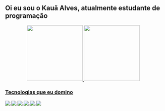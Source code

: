 <h2>Oi eu sou o Kauã Alves, atualmente estudante de programação</h2>


<div align="center">
  <a href="https://github.com/Kato2004">
  <img height="180em" src="https://github-readme-stats.vercel.app/api?username=Kato2004&show_icons=true&bg_color=0A0C10&text_color=F0F3F6&hide_border=fff&title_color=60B7FF&icon_color=60B7FF&border_color=0A0C10"/>
  <img height="180em" src="https://github-readme-stats.vercel.app/api/top-langs/?username=Kato2004&layout=compact&bg_color=0A0C10&text_color=F0F3F6&title_color=60B7FF&icon_color=60B7FF&border_color=0A0C10&hide_border=fff)](https://github.com/Kato2004/github-readme-stats"/>
</div>

  
<h3>Tecnologias que eu domino</h3>

<div style="display: inline_block">
  <img align="center" src="https://img.shields.io/badge/HTML5-E34F26?style=for-the-badge&logo=html5&logoColor=white"/>
  <img align="center" src="https://img.shields.io/badge/CSS3-1572B6?style=for-the-badge&logo=css3&logoColor=white"/>
  <img align="center" src="https://img.shields.io/badge/JavaScript-F7DF1E?style=for-the-badge&logo=javascript&logoColor=black"/>
  <img align="center" src="https://img.shields.io/badge/TypeScript-007ACC?style=for-the-badge&logo=typescript&logoColor=white"/>
  <img align="center" src="https://img.shields.io/badge/React-20232A?style=for-the-badge&logo=react&logoColor=61DAFB"/>
  <img align="center" src="https://img.shields.io/badge/Bootstrap-563D7C?style=for-the-badge&logo=bootstrap&logoColor=white"/>
<div>
